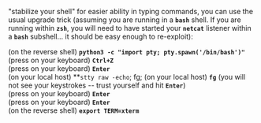 "stabilize your shell" for easier ability in typing commands, you can use the usual upgrade trick (assuming you are running in a **`bash`** shell. If you are running within **`zsh`**, you will need to have started your **`netcat`** listener within a **`bash`** subshell... it should be easy enough to re-exploit):  
  
  
(on the reverse shell) **`python3 -c "import pty; pty.spawn('/bin/bash')"`**  
(press on your keyboard) **`Ctrl+Z`**  
(press on your keyboard) **`Enter`**  
(on your local host) **`stty raw -echo`; fg;
(on your local host) **`fg`** (you will not see your keystrokes -- trust yourself and hit **`Enter`**)  
(press on your keyboard) **`Enter`**  
(press on your keyboard) **`Enter`**  
(on the reverse shell) **`export TERM=xterm`**
